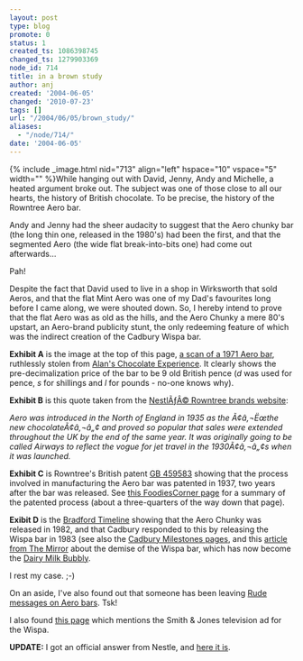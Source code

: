 ```yaml
---
layout: post
type: blog
promote: 0
status: 1
created_ts: 1086398745
changed_ts: 1279903369
node_id: 714
title: in a brown study
author: anj
created: '2004-06-05'
changed: '2010-07-23'
tags: []
url: "/2004/06/05/brown_study/"
aliases:
  - "/node/714/"
date: '2004-06-05'
---
```

{% include _image.html nid="713" align="left" hspace="10" vspace="5" width="" %}While hanging out with David, Jenny, Andy and Michelle, a heated argument broke out.  The subject was one of those close to all our hearts, the history of British chocolate.  To be precise, the history of the Rowntree Aero bar.

Andy and Jenny had the sheer audacity to suggest that the Aero chunky bar (the long thin one, released in the 1980's) had been the first, and that the segmented Aero (the wide flat break-into-bits one) had come out afterwards...

Pah!

<!--break-->

Despite the fact that David used to live in a shop in Wirksworth that sold Aeros, and that the flat Mint Aero was one of my Dad's favourites long before I came along, we were shouted down.  So, I hereby intend to prove that the flat Aero was as old as the hills, and the Aero Chunky a mere 80's upstart, an Aero-brand publicity stunt, the only redeeming feature of which was the indirect creation of the Cadbury Wispa bar.

__Exhibit A__ is the image at the top of this page, [a scan of a 1971 Aero bar](http://anjackson.net/node/713), ruthlessly stolen from [Alan's Chocolate Experience](http://website.lineone.net/~wallyed/choc5.html). It clearly shows the pre-decimalization price of the bar to be 9 old British pence (_d_ was used for pence, _s_ for shillings and _l_ for pounds - no-one knows why).


__Exhibit B__ is this quote taken from the [NestlÃƒÂ© Rowntree brands website](http://www.aerochocolate.co.uk/about/brands/):

_Aero was introduced in the North of England in 1935 as the Ã¢â‚¬Ëœthe new chocolateÃ¢â‚¬â„¢ and proved so popular that sales were extended throughout the UK by the end of the same year. It was originally going to be called Airways to reflect the vogue for jet travel in the 1930Ã¢â‚¬â„¢s when it was launched._

__Exhibit C__ is Rowntree's British patent [GB 459583](http://l2.espacenet.com/espacenet/viewer?PN=GB459583&CY=gb&LG=en&DB=EPD) showing that the process involved in manufacturing the Aero bar was patented in 1937, two years after the bar was released.  See [this FoodiesCorner page](http://groups.msn.com/FoodiesCorner/foodienews.msnw?action=get_message&mview=1&ID_Message=3195)
for a summary of the patented process (about a three-quarters of the way down that page).

__Exibit D__ is the [Bradford Timeline](http://www.bradfordtimeline.freeserve.co.uk/195099.htm) showing that the Aero Chunky was released in 1982, and that Cadbury responded to this by releasing the Wispa bar in 1983 (see also the [Cadbury Milestones pages](http://www.cadbury.co.uk/EN/CTB2003/about_chocolate/cadbury_milestones/1950_1999/1980/), and this [article from The Mirror](http://www.mirror.co.uk/news/allnews/content_objectid=13965695_method=full_siteid=50143_headline=-MELTDOWN-name_page.html) about the demise of the Wispa bar, which has now become the [Dairy Milk Bubbly](http://www.cadbury.co.uk/EN/CTB2003/about_chocolate/brand_stories/dairy_milk/cdm_range.htm).

I rest my case.  ;-)

On an aside, I've also found out that someone has been leaving [Rude messages on Aero bars](http://www.ananova.com/news/story/sm_907988.html?menu=news.quirkies.businessquirkies). Tsk!

I also found [this page](http://www.xtremeinformation.com/creative_store/quote_classic.asp?action=close&quote=192519) which mentions the Smith & Jones television ad for the Wispa.

__UPDATE:__ I got an official answer from Nestle, and <a href="/2004/07/16/a-brief-history-of-aero">here it is</a>.
